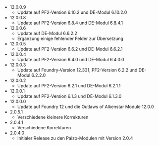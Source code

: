 - 12.0.0.9
    - Update auf PF2-Version 6.10.2 und DE-Modul 6.10.2.0
- 12.0.0.8
    - Update auf PF2-Version 6.8.4 und DE-Modul 6.8.4.1
- 12.0.0.6
    -  Update auf DE-Modul 6.6.2.2
    -  Ergänzung einige fehlender Felder zur Übersetzung
- 12.0.0.5
    -  Update auf PF2-Version 6.6.2 und DE-Modul 6.6.2.1
- 12.0.0.4
    -  Update auf PF2-Version 6.4.0 und DE-Modul 6.4.0.0
- 12.0.0.3
    - Update auf Foundry-Version 12.331, PF2-Version 6.2.2 und DE-Modul 6.2.2.0
- 12.0.0.2
    - Update auf PF2-Version 6.2.1 und DE-Modul 6.2.1.1
- 12.0.0.1
    - Update auf PF2-Version 6.1.3 und DE-Modul 6.1.3.0
- 12.0.0.0
    - Update auf Foundry 12 und die Outlaws of Alkenstar Module 12.0.0
- 2.0.5.1
    - Verschiedene kleinere Korrekturen
- 2.0.4.1
    - Verschiedene Korrekturen
- 2.0.4.0
    - Initialer Release zu den Paizo-Modulen mit Version 2.0.4
